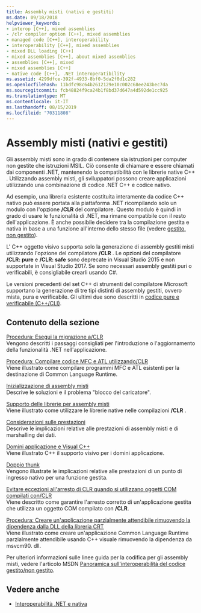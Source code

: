 ```yaml
---
title: Assembly misti (nativi e gestiti)
ms.date: 09/18/2018
helpviewer_keywords:
- interop [C++], mixed assemblies
- /clr compiler option [C++], mixed assemblies
- managed code [C++], interoperability
- interoperability [C++], mixed assemblies
- mixed DLL loading [C++]
- mixed assemblies [C++], about mixed assemblies
- assemblies [C++], mixed
- mixed assemblies [C++]
- native code [C++], .NET interoperatibility
ms.assetid: 4299dfce-392f-4933-8bf0-5da2f0d1c282
ms.openlocfilehash: 11bdfc98c64b2612129e10c002c68ee243bec7da
ms.sourcegitcommit: fcb48824f9ca24b1f8bd37d647a4d592de1cc925
ms.translationtype: MT
ms.contentlocale: it-IT
ms.lasthandoff: 08/15/2019
ms.locfileid: "70311808"
---
```

# <a name="mixed-native-and-managed-assemblies"></a>Assembly misti (nativi e gestiti)

Gli assembly misti sono in grado di contenere sia istruzioni per computer non gestite che istruzioni MSIL. Ciò consente di chiamare e essere chiamati dai componenti .NET, mantenendo la compatibilità con le librerie native C++ . Utilizzando assembly misti, gli sviluppatori possono creare applicazioni utilizzando una combinazione di codice .NET C++ e codice nativo.

Ad esempio, una libreria esistente costituita interamente da codice C++ nativo può essere portata alla piattaforma .NET ricompilando solo un modulo con l'opzione **/CLR** del compilatore. Questo modulo è quindi in grado di usare le funzionalità di .NET, ma rimane compatibile con il resto dell'applicazione. È anche possibile decidere tra la compilazione gestita e nativa in base a una funzione all'interno dello stesso file (vedere [gestito, non gestito](../preprocessor/managed-unmanaged.md)).

L' C++ oggetto visivo supporta solo la generazione di assembly gestiti misti utilizzando l'opzione del compilatore **/CLR** . Le opzioni del compilatore **/CLR: pure** e **/CLR: safe** sono deprecate in Visual Studio 2015 e non supportate in Visual Studio 2017. Se sono necessari assembly gestiti puri o verificabili, è consigliabile crearli usando C#.

Le versioni precedenti del set C++ di strumenti del compilatore Microsoft supportano la generazione di tre tipi distinti di assembly gestiti, ovvero mista, pura e verificabile. Gli ultimi due sono descritti in [codice pure e verificabile (C++/CLI)](../dotnet/pure-and-verifiable-code-cpp-cli.md).

## <a name="in-this-section"></a>Contenuto della sezione

[Procedura: Esegui la migrazione a/CLR](../dotnet/how-to-migrate-to-clr.md)<br/>
Vengono descritti i passaggi consigliati per l'introduzione o l'aggiornamento della funzionalità .NET nell'applicazione.

[Procedura: Compilare codice MFC e ATL utilizzando/CLR](../dotnet/how-to-compile-mfc-and-atl-code-by-using-clr.md)<br/>
Viene illustrato come compilare programmi MFC e ATL esistenti per la destinazione di Common Language Runtime.

[Inizializzazione di assembly misti](../dotnet/initialization-of-mixed-assemblies.md)<br/>
Descrive le soluzioni e il problema "blocco del caricatore".

[Supporto delle librerie per assembly misti](../dotnet/library-support-for-mixed-assemblies.md)<br/>
Viene illustrato come utilizzare le librerie native nelle compilazioni **/CLR** .

[Considerazioni sulle prestazioni](../dotnet/performance-considerations-for-interop-cpp.md)<br/>
Descrive le implicazioni relative alle prestazioni di assembly misti e di marshalling dei dati.

[Domini applicazione e Visual C++](../dotnet/application-domains-and-visual-cpp.md)<br/>
Viene illustrato C++ il supporto visivo per i domini applicazione.

[Doppio thunk](../dotnet/double-thunking-cpp.md)<br/>
Vengono illustrate le implicazioni relative alle prestazioni di un punto di ingresso nativo per una funzione gestita.

[Evitare eccezioni all'arresto di CLR quando si utilizzano oggetti COM compilati con/CLR](../dotnet/avoiding-exceptions-on-clr-shutdown-when-consuming-com-objects-built-with-clr.md)<br/>
Viene descritto come garantire l'arresto corretto di un'applicazione gestita che utilizza un oggetto COM compilato con **/CLR**.

[Procedura: Creare un'applicazione parzialmente attendibile rimuovendo la dipendenza dalla DLL della libreria CRT](../dotnet/create-a-partially-trusted-application.md)<br/>
Viene illustrato come creare un'applicazione Common Language Runtime parzialmente attendibile usando C++ visuale rimuovendo la dipendenza da msvcm90. dll.

Per ulteriori informazioni sulle linee guida per la codifica per gli assembly misti, vedere l'articolo MSDN [Panoramica sull'interoperabilità del codice gestito/non gestito](/previous-versions/dotnet/articles/ms973872(v=msdn.10)).

## <a name="see-also"></a>Vedere anche

- [Interoperabilità .NET e nativa](../dotnet/native-and-dotnet-interoperability.md)
